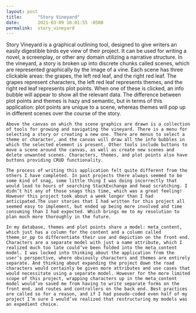 ```yaml
---
layout: post
title:      "Story Vineyard"
date:       2021-03-09 10:01:55 -0500
permalink:  story_vineyard
---
```



  Story Vineyard is a graphical outlining tool, designed to give writers an easily digestible birds eye view of their project. It can be used for writing a novel, a screenplay, or other any domain utilizing a narrative structure. In the vineyard, a story is broken up into discrete chunks called scenes, which are represented graphically by the image of a vine. Each scene has three clickable areas: the grapes, the left red leaf, and the right red leaf. The grapes represent characters, the left red leaf represents themes, and the right red leaf represents plot points. When one of these is clicked, an info bubble will appear to show all the relevant data. The difference between plot points and themes is hazy and semantic, but in terms of this application: plot points are unique to a scene, whereas themes will pop up in different scenes over the course of the story.
	
	Above the canvas on which the scene graphics are drawn is a collection of tools for growing and navigating the vineyard. There is a menu for selecting a story or creating a new one. There are menus to select a theme or character, and the canvas will draw all the info bubbles in which the selected element is present. Other tools include buttons to move a scene around the canvas, as well as create new scenes and delete unwanted scenes. Characters, themes, and plot points also have buttons providing CRUD functionality.
	
	The process of writing this application felt quite different from the others I have completed. In past projects there always seemed to be some kind of snag, some little thing I was doing incorrectly that would lead to hours of searching StackExchange and head scratching. I didn’t hit any of those snags this time, which was a great feeling! However this project took about a week longer than I had anticipated.The user stories that I had written for this project all seemed easy to implement, but ended up being more involved and time consuming than I had expected. Which brings me to my resolution to plan much more thoroughly in the future.
	
	In my database, themes and plot points share a model: meta_content, which just has a column for the content and a column called theme_or_pp to differentiate their use and depiction on the front end. Characters are a separate model with just a name attribute, which I realized much too late could’ve been folded into the meta_content model. I was locked into thinking about the application from the user’s perspective, where obviously characters and themes are entirely separate. And thinking about expanding the project down the road characters would certainly be given more attributes and use cases that would necessitate using a separate model. However for the more limited scope of this project, wrapping characters up in the meta_content model would’ve saved me from having to write separate forms on the front end, and routes and controllers on the back end. Best practices are called so for a reason, and if I had pseudo-coded even half of my project I’m sure I would’ve realized that restructuring my models was an expedient choice.

